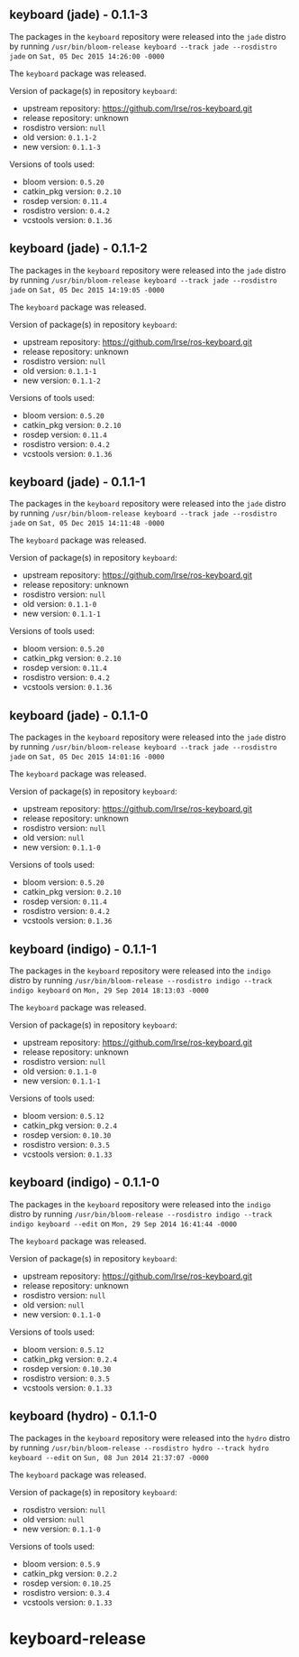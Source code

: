 ## keyboard (jade) - 0.1.1-3

The packages in the `keyboard` repository were released into the `jade` distro by running `/usr/bin/bloom-release keyboard --track jade --rosdistro jade` on `Sat, 05 Dec 2015 14:26:00 -0000`

The `keyboard` package was released.

Version of package(s) in repository `keyboard`:
- upstream repository: https://github.com/lrse/ros-keyboard.git
- release repository: unknown
- rosdistro version: `null`
- old version: `0.1.1-2`
- new version: `0.1.1-3`

Versions of tools used:
- bloom version: `0.5.20`
- catkin_pkg version: `0.2.10`
- rosdep version: `0.11.4`
- rosdistro version: `0.4.2`
- vcstools version: `0.1.36`


## keyboard (jade) - 0.1.1-2

The packages in the `keyboard` repository were released into the `jade` distro by running `/usr/bin/bloom-release keyboard --track jade --rosdistro jade` on `Sat, 05 Dec 2015 14:19:05 -0000`

The `keyboard` package was released.

Version of package(s) in repository `keyboard`:
- upstream repository: https://github.com/lrse/ros-keyboard.git
- release repository: unknown
- rosdistro version: `null`
- old version: `0.1.1-1`
- new version: `0.1.1-2`

Versions of tools used:
- bloom version: `0.5.20`
- catkin_pkg version: `0.2.10`
- rosdep version: `0.11.4`
- rosdistro version: `0.4.2`
- vcstools version: `0.1.36`


## keyboard (jade) - 0.1.1-1

The packages in the `keyboard` repository were released into the `jade` distro by running `/usr/bin/bloom-release keyboard --track jade --rosdistro jade` on `Sat, 05 Dec 2015 14:11:48 -0000`

The `keyboard` package was released.

Version of package(s) in repository `keyboard`:
- upstream repository: https://github.com/lrse/ros-keyboard.git
- release repository: unknown
- rosdistro version: `null`
- old version: `0.1.1-0`
- new version: `0.1.1-1`

Versions of tools used:
- bloom version: `0.5.20`
- catkin_pkg version: `0.2.10`
- rosdep version: `0.11.4`
- rosdistro version: `0.4.2`
- vcstools version: `0.1.36`


## keyboard (jade) - 0.1.1-0

The packages in the `keyboard` repository were released into the `jade` distro by running `/usr/bin/bloom-release keyboard --track jade --rosdistro jade` on `Sat, 05 Dec 2015 14:01:16 -0000`

The `keyboard` package was released.

Version of package(s) in repository `keyboard`:
- upstream repository: https://github.com/lrse/ros-keyboard.git
- release repository: unknown
- rosdistro version: `null`
- old version: `null`
- new version: `0.1.1-0`

Versions of tools used:
- bloom version: `0.5.20`
- catkin_pkg version: `0.2.10`
- rosdep version: `0.11.4`
- rosdistro version: `0.4.2`
- vcstools version: `0.1.36`


## keyboard (indigo) - 0.1.1-1

The packages in the `keyboard` repository were released into the `indigo` distro by running `/usr/bin/bloom-release --rosdistro indigo --track indigo keyboard` on `Mon, 29 Sep 2014 18:13:03 -0000`

The `keyboard` package was released.

Version of package(s) in repository `keyboard`:
- upstream repository: https://github.com/lrse/ros-keyboard.git
- release repository: unknown
- rosdistro version: `null`
- old version: `0.1.1-0`
- new version: `0.1.1-1`

Versions of tools used:
- bloom version: `0.5.12`
- catkin_pkg version: `0.2.4`
- rosdep version: `0.10.30`
- rosdistro version: `0.3.5`
- vcstools version: `0.1.33`


## keyboard (indigo) - 0.1.1-0

The packages in the `keyboard` repository were released into the `indigo` distro by running `/usr/bin/bloom-release --rosdistro indigo --track indigo keyboard --edit` on `Mon, 29 Sep 2014 16:41:44 -0000`

The `keyboard` package was released.

Version of package(s) in repository `keyboard`:
- upstream repository: https://github.com/lrse/ros-keyboard.git
- release repository: unknown
- rosdistro version: `null`
- old version: `null`
- new version: `0.1.1-0`

Versions of tools used:
- bloom version: `0.5.12`
- catkin_pkg version: `0.2.4`
- rosdep version: `0.10.30`
- rosdistro version: `0.3.5`
- vcstools version: `0.1.33`


## keyboard (hydro) - 0.1.1-0

The packages in the `keyboard` repository were released into the `hydro` distro by running `/usr/bin/bloom-release --rosdistro hydro --track hydro keyboard --edit` on `Sun, 08 Jun 2014 21:37:07 -0000`

The `keyboard` package was released.

Version of package(s) in repository `keyboard`:
- rosdistro version: `null`
- old version: `null`
- new version: `0.1.1-0`

Versions of tools used:
- bloom version: `0.5.9`
- catkin_pkg version: `0.2.2`
- rosdep version: `0.10.25`
- rosdistro version: `0.3.4`
- vcstools version: `0.1.33`


keyboard-release
================
